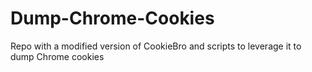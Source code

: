 # Dump-Chrome-Cookies
Repo with a modified version of CookieBro and scripts to leverage it to dump Chrome cookies
